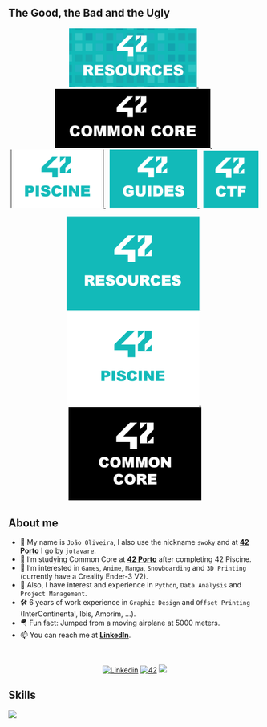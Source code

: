 <!---
DESCRIPTION
--->
## The Good, the Bad and the Ugly

<p float="left" align="center">
  <a href="#">
    <img src="https://github.com/jotavare/jotavare/blob/main/42/banner/square/42_resources_small.png" width="255"/>
  </a>
  &nbsp;
  <a href="#">
    <img src="https://github.com/jotavare/jotavare/blob/main/42/banner/square/42_common_core_small.png" width="310"/>
  </a>
  &nbsp;
  <a href="#">
    <img src="https://github.com/jotavare/jotavare/blob/main/42/banner/square/42_piscine_small.png" width="185"/>
  </a>
  &nbsp;
  <a href="#">
    <img src="https://github.com/jotavare/jotavare/blob/main/42/banner/square/42_guides_small.png" width="175"/>
  </a>
  &nbsp;
  <a href="#">
    <img src="https://github.com/jotavare/jotavare/blob/main/42/banner/square/42_ctf_small.png" width="110"/>
  </a>
</p>

<p float="left" align="center">
  <a href="https://github.com/jotavare/42-resources">
    <img src="https://github.com/jotavare/jotavare/blob/main/42/banner/42_profile_resources.png" width="265"/>
  </a>
  &nbsp;
  <a href="https://github.com/jotavare/42-piscine">
    <img src="https://github.com/jotavare/jotavare/blob/main/42/banner/42_profile_piscine.png" width="265"/>
  </a>
  &nbsp;
  <a href="https://github.com/jotavare/42-common-core">
    <img src="https://github.com/jotavare/jotavare/blob/main/42/banner/42_profile_common_core.png" width="265"/>
  </a>
</p>

## About me

- 👋 My name is `João Oliveira`, I also use the nickname `swoky` and at [**42 Porto**](https://www.42porto.com) I go by `jotavare`.
- 🌱 I’m studying Common Core at [**42 Porto**](https://www.42porto.com) after completing 42 Piscine.
- 👀 I’m interested in `Games`, `Anime`, `Manga`, `Snowboarding` and `3D Printing` (currently have a Creality Ender-3 V2).
- 🚀 Also, I have interest and experience in `Python`, `Data Analysis` and `Project Management`.
- 🛠️ 6 years of work experience in `Graphic Design` and `Offset Printing` (InterContinental, Ibis, Amorim, ...).
- 🪂 Fun fact: Jumped from a moving airplane at 5000 meters.
- 📫 You can reach me at [**LinkedIn**](https://www.linkedin.com/in/joaoptoliveira/).

<!---
SMALL ICONS
--->
<br/>
<p align="center">
<a href='https://www.linkedin.com/in/joaoptoliveira' target="_blank"><img alt='Linkedin' src='https://img.shields.io/badge/LinkedIn-100000?style=flat-square&logo=Linkedin&logoColor=white&labelColor=0A66C2&color=0A66C2'/></a>
</a>
<a href='https://profile.intra.42.fr/users/jotavare' target="_blank"><img alt='42' src='https://img.shields.io/badge/Porto-100000?style=flat-square&logo=42&logoColor=white&labelColor=000000&color=000000'/></a>
</a>
<img src="https://komarev.com/ghpvc/?username=jotavare&style=flat-square&color=blue"></a>
</a>
</p>

<!---
BIG ICONS
--->
## Skills
<p align="left">
  <a href="https://skillicons.dev">
    <img src="https://skillicons.dev/icons?i=c,html,css,python,git,github,bash,linux,vim,vscode,ai,ps,sketchup,markdown,wordpress" />
  </a>
</p>

<!---
jotavare/jotavare is a ✨ special ✨ repository because its `README.md` (this file) appears on your GitHub profile.
You can click the Preview link to take a look at your changes.
--->

